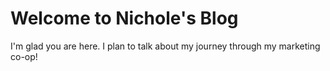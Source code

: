 # Welcome to Nichole's Blog

I'm glad you are here. I plan to talk about my journey through my marketing co-op!
